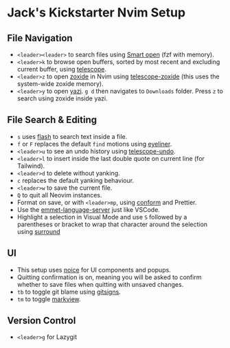 # Jack's Kickstarter Nvim Setup

## File Navigation

- `<leader><leader>` to search files using [Smart open](https://github.com/danielfalk/smart-open.nvim) (fzf with memory).
- `<leader>k` to browse open buffers, sorted by most recent and excluding current buffer, using [telescope](https://github.com/nvim-telescope/telescope.nvim).
- `<leader>z` to open [zoxide](https://github.com/ajeetdsouza/zoxide) in Nvim using [telescope-zoxide](https://github.com/jvgrootveld/telescope-zoxide) (this uses the system-wide zoxide memory).
- `<leader>y` to open [yazi](https://github.com/mikavilpas/yazi.nvim). `g d` then navigates to `Downloads` folder. Press `z` to search using zoxide inside yazi.

## File Search & Editing

- `s` uses [flash](https://github.com/folke/flash.nvim) to search text inside a file.
- `f` or `F` replaces the default `find` motions using [eyeliner](https://github.com/jinh0/eyeliner.nvim).
- `<leader>u` to see an undo history using [telescope-undo](https://github.com/debugloop/telescope-undo.nvim).
- `<leader>l` to insert inside the last double quote on current line (for Tailwind).
- `<leader>d` to delete without yanking.
- `c` replaces the default yanking behaviour.
- `<leader>w` to save the current file.
- `Q` to quit all Neovim instances.
- Format on save, or with `<leader>mp`, using [conform](https://github.com/stevearc/conform.nvim) and Prettier.
- Use the [emmet-language-server](https://github.com/olrtg/emmet-language-server) just like VSCode.
- Highlight a selection in Visual Mode and use `S` followed by a parentheses or bracket to wrap that character around the selection using [surround](https://github.com/kylechui/nvim-surround/blob/main/lua/nvim-surround/config.lua)

## UI

- This setup uses [noice](https://github.com/folke/noice.nvim) for UI components and popups.
- Quitting confirmation is on, meaning you will be asked to confirm whether to save files when quitting with unsaved changes.
- `tb` to toggle git blame using [gitsigns](https://dotfyle.com/plugins/lewis6991/gitsigns.nvim).
- `tm` to toggle [markview](https://github.com/OXY2DEV/markview.nvim).

## Version Control

- `<leader>g` for Lazygit
